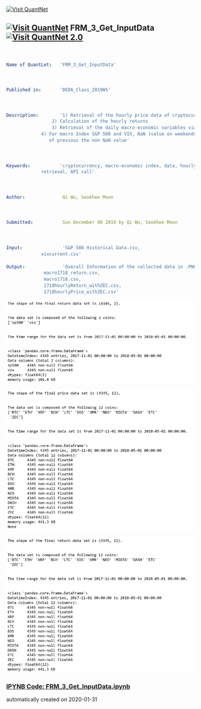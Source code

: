 [<img src="https://github.com/QuantLet/Styleguide-and-FAQ/blob/master/pictures/banner.png" width="888" alt="Visit QuantNet">](http://quantlet.de/)

## [<img src="https://github.com/QuantLet/Styleguide-and-FAQ/blob/master/pictures/qloqo.png" alt="Visit QuantNet">](http://quantlet.de/) **FRM_3_Get_InputData** [<img src="https://github.com/QuantLet/Styleguide-and-FAQ/blob/master/pictures/QN2.png" width="60" alt="Visit QuantNet 2.0">](http://quantlet.de/)

```yaml


Name of QuantLet:   'FRM_3_Get_InputData'



Published in:       'DEDA_Class_2019WS'



Description:        '1) Retrieval of the hourly price data of cryptocurrencies via API call 
	             2) Calculation of the hourly returns 
	             3) Retrieval of the daily macro-economic variables via API call and transform it into an hourly data 
		     4) For macro Index S&P 500 and VIX, NaN (value on weekends and holidays) were filled with the value 
		        of previous the non NaN value'



Keywords:           'cryptocurrency, macro-economic index, data, hourly price, hourly return, weekly transformation, 
		     retrieval, API call'



Author:              Qi Wu, Seokhee Moon



Submitted:           Sun December 08 2019 by Qi Wu, Seokhee Moon



Input:               'S&P 500 Historical Data.csv,
		     vixcurrent.csv'

Output:              'Overall Information of the collected data in .PNG format,
		      macro1718_return.csv,
		      macro1718.csv,
		      1718hourlyReturn_withZEC.csv,
		      1718hourlyPrice_withZEC.csv'

```

![Picture1](overall_info_macro_data.png)

![Picture2](overall_info_price_data.png)

![Picture3](overall_info_return_data.png)

### [IPYNB Code: FRM_3_Get_InputData.ipynb](FRM_3_Get_InputData.ipynb)


automatically created on 2020-01-31